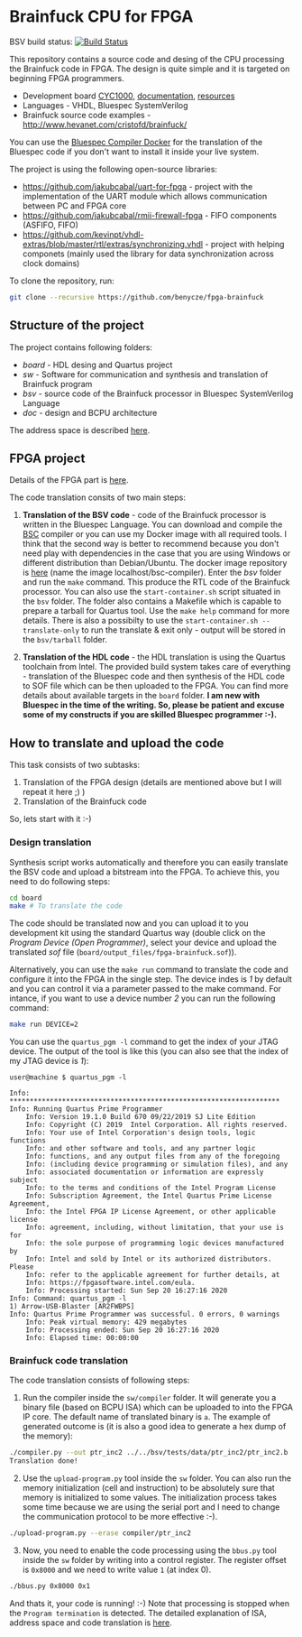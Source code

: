 # Brainfuck CPU for FPGA

BSV build status: [![Build Status](https://travis-ci.com/benycze/fpga-brainfuck.svg?branch=master)](https://travis-ci.com/benycze/fpga-brainfuck)

This repository contains a source code and desing of the CPU processing the Brainfuck code in FPGA. The design is quite simple and it is targeted on beginning FPGA programmers.

* Development board [CYC1000](https://shop.trenz-electronic.de/en/Products/Trenz-Electronic/CYC1000-Intel-Cyclone-10/), [documentation](https://www.trenz-electronic.de/fileadmin/docs/Trenz_Electronic/Modules_and_Module_Carriers/2.5x6.15/TEI0003/REV02/Documents/CYC1000%20User%20Guide.pdf), [resources](https://shop.trenz-electronic.de/en/TEI0003-02-CYC1000-with-Cyclone-10-FPGA-8-MByte-SDRAM?path=Trenz_Electronic/Modules_and_Module_Carriers/2.5x6.15/TEI0003/Driver/Arrow_USB_Programmer)
* Languages - VHDL, Bluespec SystemVerilog
* Brainfuck source code examples - http://www.hevanet.com/cristofd/brainfuck/

You can use the [Bluespec Compiler Docker](https://github.com/benycze/bsc-docker-container) for the translation of the Bluespec code if you don't want to install it inside your live system.

The project is using the following open-source libraries:

* <https://github.com/jakubcabal/uart-for-fpga> - project with the implementation of the UART module which allows communication between PC and FPGA core
* <https://github.com/jakubcabal/rmii-firewall-fpga> - FIFO components (ASFIFO, FIFO)
* <https://github.com/kevinpt/vhdl-extras/blob/master/rtl/extras/synchronizing.vhdl> - project with helping componets (mainly used the library for data synchronization across clock domains)

To clone the repository, run:

```bash
git clone --recursive https://github.com/benycze/fpga-brainfuck
```

## Structure of the project

The project contains following folders:

* _board_  - HDL desing and Quartus project
* _sw_ - Software for communication and synthesis and translation of Brainfuck program
* _bsv_ - source code of the Brainfuck processor in Bluespec SystemVerilog Language
* _doc_ - design and BCPU architecture

The address space is described [here](sw).

## FPGA project

Details of the FPGA part is [here](board).

The code translation consits of two main steps:

1. **Translation of the BSV code** - code of the Brainfuck processor is written in the Bluespec Language. You can download and compile the [BSC](https://github.com/B-Lang-org/bsc) compiler or you can use my Docker image with all required tools. I think that the second way is better to recommend because you don't need play with dependencies in the case that you are using Windows or different distribution than Debian/Ubuntu. The docker image repository is [here](https://github.com/benycze/bsc-docker-container) (name the image localhost/bsc-compiler).
Enter the _bsv_ folder and run the `make` command. This produce the RTL code of the Brainfuck processor. You can also use the `start-container.sh` script situated
in the `bsv` folder. The folder also contains a Makefile which is capable to prepare a tarball for Quartus tool. Use the `make help` command for more details.
There is also a possibilty to use the `start-container.sh --translate-only` to run the translate & exit only - output will be stored in the `bsv/tarball` folder.

2. **Translation of the HDL code** - the HDL translation is using the Quartus toolchain
from Intel. The provided build system takes care of everything - translation of the Bluespec code and then synthesis of the HDL code to SOF file which can be then uploaded to the FPGA. You can find more details about available targets in the `board` folder. **I am new with Bluespec in the time of the writing. So, please be patient and excuse some of my constructs if you are skilled Bluespec programmer :-).**

## How to translate and upload the code

This task consists of two subtasks:

1. Translation of the FPGA design (details are mentioned above but I will repeat it here ;) )
2. Translation of the Brainfuck code

So, lets start with it :-)

### Design translation

Synthesis script works automatically and therefore you can easily translate the BSV code and upload a bitstream into the FPGA.
To achieve this, you need to do following steps:

```bash
cd board
make # To translate the code
```

The code should be translated now and you can upload it to you development kit using the standard Quartus way (double click on the
*Program Device (Open Programmer)*, select your device and upload the translated *sof* file (`board/output_files/fpga-brainfuck.sof`)).

Alternatively, you can use the `make run` command to translate the code and configure it into the FPGA in the single step.
The device indes is *1* by default and you can control it via a parameter passed to the make command.
For intance, if you want to use a device number *2* you can run the following command:

```bash
make run DEVICE=2
```

You can use the `quartus_pgm -l` command to get the index of your JTAG device. The output of the tool is like this
(you can also see that the index of my JTAG device is *1*):

```
user@machine $ quartus_pgm -l

Info: *******************************************************************
Info: Running Quartus Prime Programmer
    Info: Version 19.1.0 Build 670 09/22/2019 SJ Lite Edition
    Info: Copyright (C) 2019  Intel Corporation. All rights reserved.
    Info: Your use of Intel Corporation's design tools, logic functions 
    Info: and other software and tools, and any partner logic 
    Info: functions, and any output files from any of the foregoing 
    Info: (including device programming or simulation files), and any 
    Info: associated documentation or information are expressly subject 
    Info: to the terms and conditions of the Intel Program License 
    Info: Subscription Agreement, the Intel Quartus Prime License Agreement,
    Info: the Intel FPGA IP License Agreement, or other applicable license
    Info: agreement, including, without limitation, that your use is for
    Info: the sole purpose of programming logic devices manufactured by
    Info: Intel and sold by Intel or its authorized distributors.  Please
    Info: refer to the applicable agreement for further details, at
    Info: https://fpgasoftware.intel.com/eula.
    Info: Processing started: Sun Sep 20 16:27:16 2020
Info: Command: quartus_pgm -l
1) Arrow-USB-Blaster [AR2FWBPS]
Info: Quartus Prime Programmer was successful. 0 errors, 0 warnings
    Info: Peak virtual memory: 429 megabytes
    Info: Processing ended: Sun Sep 20 16:27:16 2020
    Info: Elapsed time: 00:00:00
```

### Brainfuck code translation

The code translation consists of following steps:

1. Run the compiler inside the `sw/compiler` folder. It will generate you a binary file (based on BCPU ISA) which can be uploaded to into the FPGA IP core. The default name of translated binary is `a`. The example of generated outcome is (it is also a good idea to generate a hex dump of the memory):

```bash
./compiler.py --out ptr_inc2 ../../bsv/tests/data/ptr_inc2/ptr_inc2.b
Translation done!
```

2. Use the `upload-program.py` tool inside the `sw` folder. You can also run the memory
initialization (cell and instruction) to be absolutely sure that memory is initialized to some values.
The initialization process takes some time because we are using the serial port and I need to change the
communication protocol to be more effective :-).

```bash
./upload-program.py --erase compiler/ptr_inc2
```

3. Now, you need to enable the code processing using the `bbus.py` tool inside the `sw` folder by writing into a
control register. The register offset is `0x8000` and we need to write value `1` (at index 0).

```bash
./bbus.py 0x8000 0x1
```

And thats it, your code is running! :-) Note that processing is stopped when the `Program termination` is detected.
The detailed explanation of ISA, address space and code translation is [here](sw).
